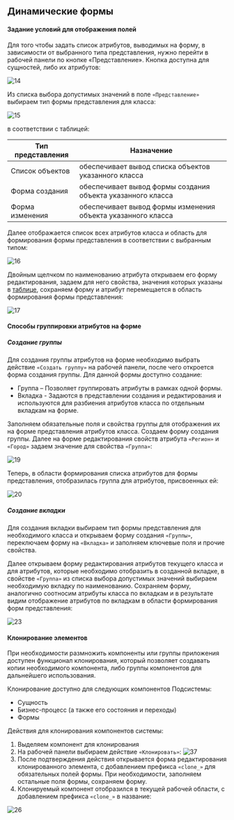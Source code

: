 ## Динамические формы

#### Задание условий для отображения полей
Для того чтобы задать список атрибутов, выводимых на форму, в зависимости от выбранного типа представления, нужно перейти в рабочей панели по кнопке «Представление». Кнопка доступна для сущностей, либо их атрибутов:

![14](/docs/ru/system_folder/14.png)

Из списка выбора допустимых значений в поле `«Представление»` выбираем тип формы представления для класса: 

![15](/docs/ru/system_folder/15.png) 

в соответствии с таблицей:

|Тип представления	|Назначение|
| ---------------- | ---------- |
|Список объектов	|обеспечивает вывод списка объектов указанного класса|
|Форма создания	|обеспечивает вывод формы создания объекта указанного класса|
|Форма изменения	|обеспечивает вывод формы изменения объекта указанного класса|

Далее отображается список всех атрибутов класса и область для формирования формы представления в соответствии с выбранным типом: 

![16](docs/ru/system_folder/16.png)

Двойным щелчком по наименованию атрибута открываем его форму редактирования, задаем для него свойства, значения которых указаны в [таблице](docs/ru/system_folder/table3.md), сохраняем форму и атрибут перемещается в область формирования формы представления:

![17](docs/ru/system_folder/17.png)

#### Способы группировки атрибутов на форме

##### Создание группы

Для создания группы атрибутов на форме необходимо выбрать действие `«Создать группу»` на рабочей панели, после чего откроется форма создания группы. Для данной формы доступно создание:
* Группа – Позволяет группировать атрибуты в рамках одной формы.
* Вкладка - Задаются в представлении создания и редактирования и используются для разбиения атрибутов класса по отдельным вкладкам на форме.

Заполняем обязательные поля и свойства группы для отображения их на форме представления атрибутов класса. Создаем форму создания группы. Далее на форме редактирования свойств атрибута `«Регион»` и `«Город»` задаем значение для свойства `«Группа»`:

![19](/docs/ru/system_folder/19.png)

Теперь, в области формирования списка атрибутов для формы представления, отобразилась группа для атрибутов, присвоенных ей:

![20](/docs/ru/system_folder/20.png)

##### Создание вкладки

Для создания вкладки выбираем тип формы представления для необходимого класса и открываем форму создания `«Группы»`, переключаем форму на `«Вкладка»` и заполняем ключевые поля и прочие свойства.

Далее открываем форму редактирования атрибутов текущего класса и для атрибутов, которые необходимо отобразить в созданной вкладке, в свойстве `«Группа»` из списка выбора допустимых значений выбираем необходимую вкладку по наименованию. Сохраняем форму, аналогично соотносим атрибуты класса по вкладкам и в результате видим отображение атрибутов по вкладкам в области формирования форм представления:

![23](/docs/ru/system_folder/23.png)

#### Клонирование элементов

При необходимости размножить компоненты или группы приложения доступен функционал клонирования, который позволяет создавать копии необходимого компонента, либо группы компонентов для дальнейшего использования. 

Клонирование доступно для следующих компонентов Подсистемы:
* Сущность
* Бизнес-процесс (а также его состояния и переходы)
* Формы

Действия для клонирования компонентов системы:
1.	Выделяем компонент для клонирования
2.	На рабочей панели выбираем действие `«Клонировать»`:
![37](/docs/ru/system_folder/37.png)
3.	После подтверждения действия открывается форма редактирования клонированного элемента, с добавлением префикса `«clone_»` для обязательных полей формы. При необходимости, заполняем остальные поля формы, сохраняем форму.
4.	Клонируемый компонент отобразился в текущей рабочей области, с добавлением префикса `«clone_»` в название:

![26](/docs/ru/system_folder/26.png)
